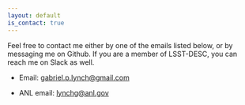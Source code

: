 ```yaml
---
layout: default
is_contact: true
---
```


Feel free to contact me either by one of the emails listed below, or by messaging me on Github. If you are a member of LSST-DESC, you can reach me on Slack as well.


* Email: [gabriel.p.lynch@gmail.com](mailto:gabriel.p.lynch@gmail.com)

* ANL email: [lynchg@anl.gov](mailto:lynchg@anl.gov)

